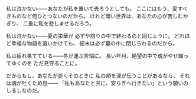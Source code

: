 <!-- title: 詩篇（Stanzas） -->

私は泣かない――あなたが私を置いて去ろうとしても。
ここにはもう、愛すべきものなど何ひとつないのだから。
けれど暗い世界は、あなたの心が苦しむかぎり、
二重に私を悲しませるだろう。

私は泣かない――夏の栄華が
必ずや陰りの中で終わるのと同じように。
どれほど幸福な物語を追いかけても、
結末は必ず墓の中に閉じられるのだから。

私は疲れ果てている――冬が運ぶ苦悩に。
長い年月、絶望の中で魂がやせ細ってゆくのを
ただ見守ることに。

だからもし、あなたが逝くそのときに
私の頬を涙が伝うことがあるなら、
それは魂が吐くため息――
「私もあなたと共に、安らぎへ行きたい」という願いのしるしなのだ。
